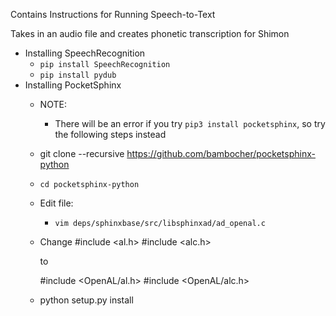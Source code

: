 Contains Instructions for Running Speech-to-Text

Takes in an audio file and creates phonetic transcription for Shimon

- Installing SpeechRecognition
    - `pip install SpeechRecognition`
    - `pip install pydub`
- Installing PocketSphinx
    - NOTE:
        - There will be an error if you try `pip3 install pocketsphinx`, so try the following steps instead

    - git clone --recursive https://github.com/bambocher/pocketsphinx-python
    - `cd pocketsphinx-python`
    - Edit file:
        - `vim deps/sphinxbase/src/libsphinxad/ad_openal.c`
    - Change
        #include <al.h>
        #include <alc.h>

        to

        #include <OpenAL/al.h>
        #include <OpenAL/alc.h>

    - python setup.py install

